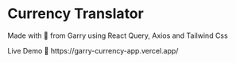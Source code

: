 <h1>Currency Translator</h1>

<p>Made with 💓 from Garry using React Query, Axios and  Tailwind Css</p>

<p>Live Demo 🔗 https://garry-currency-app.vercel.app/  </p>